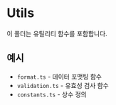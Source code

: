 # Utils

이 폴더는 유틸리티 함수를 포함합니다.

## 예시

- `format.ts` - 데이터 포맷팅 함수
- `validation.ts` - 유효성 검사 함수
- `constants.ts` - 상수 정의
